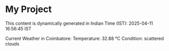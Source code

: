 # My Project

This content is dynamically generated in Indian Time (IST): 2025-04-11 16:56:45 IST


Current Weather in Coimbatore:
Temperature: 32.88 °C
Condition: scattered clouds
